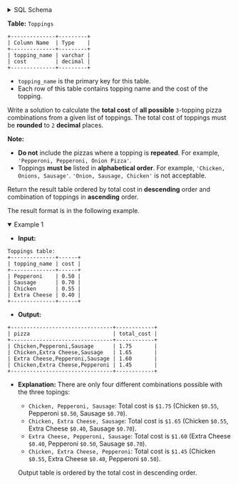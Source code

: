 <details>
<summary> SQL Schema</summary>

```sql
DROP TABLE IF EXISTS Toppings;

CREATE TABLE IF NOT EXISTS
  Toppings (topping_name varchar(100), cost decimal(5,2));

INSERT INTO
  Toppings (topping_name, cost)
VALUES
  ('Pepperoni', '0.5'),
  ('Sausage', '0.7'),
  ('Chicken', '0.55'),
  ('Extra Cheese', '0.4');
```

</details>

**Table:** `Toppings`

```
+--------------+---------+ 
| Column Name  | Type    | 
+--------------+---------+ 
| topping_name | varchar | 
| cost         | decimal |
+--------------+---------+
```

- `topping_name` is the primary key for this table.
- Each row of this table contains topping name and the cost of the topping. 

Write a solution to calculate the **total cost** of **all possible** `3`-topping pizza combinations from a given list of toppings. The total cost of toppings must be **rounded** to `2` **decimal** places.

**Note:**

- **Do not** include the pizzas where a topping is **repeated**. For example, `'Pepperoni, Pepperoni, Onion Pizza'`.
- Toppings **must be** listed in **alphabetical order**. For example, `'Chicken, Onions, Sausage'`. `'Onion, Sausage, Chicken'` is not acceptable.

Return the result table ordered by total cost in **descending** order and combination of toppings in **ascending** order.

The result format is in the following example.

<details open>
<summary> Example 1</summary>

- **Input:** 

```
Toppings table:
+--------------+------+
| topping_name | cost |
+--------------+------+
| Pepperoni    | 0.50 |
| Sausage      | 0.70 |
| Chicken      | 0.55 |
| Extra Cheese | 0.40 |
+--------------+------+
```

- **Output:** 

```
+--------------------------------+------------+
| pizza                          | total_cost | 
+--------------------------------+------------+
| Chicken,Pepperoni,Sausage      | 1.75       |  
| Chicken,Extra Cheese,Sausage   | 1.65       |
| Extra Cheese,Pepperoni,Sausage | 1.60       |
| Chicken,Extra Cheese,Pepperoni | 1.45       | 
+--------------------------------+------------+
```

- **Explanation:** There are only four different combinations possible with the three topings:
  + `Chicken, Pepperoni, Sausage`: Total cost is `$1.75` (Chicken `$0.55`, Pepperoni `$0.50`, Sausage `$0.70`).
  + `Chicken, Extra Cheese, Sausage`: Total cost is `$1.65` (Chicken `$0.55`, Extra Cheese `$0.40`, Sausage `$0.70`).
  + `Extra Cheese, Pepperoni, Sausage`: Total cost is `$1.60` (Extra Cheese `$0.40`, Pepperoni `$0.50`, Sausage `$0.70`).
  + `Chicken, Extra Cheese, Pepperoni`: Total cost is `$1.45` (Chicken `$0.55`, Extra Cheese `$0.40`, Pepperoni `$0.50`).

  Output table is ordered by the total cost in descending order.

</details>
